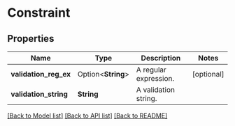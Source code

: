 # Constraint

## Properties

Name | Type | Description | Notes
------------ | ------------- | ------------- | -------------
**validation_reg_ex** | Option<**String**> | A regular expression. | [optional]
**validation_string** | **String** | A validation string. | 

[[Back to Model list]](../README.md#documentation-for-models) [[Back to API list]](../README.md#documentation-for-api-endpoints) [[Back to README]](../README.md)


